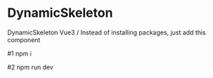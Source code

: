 # DynamicSkeleton
DynamicSkeleton Vue3  / Instead of installing packages, just add this component

#1 npm i

#2 npm run dev

